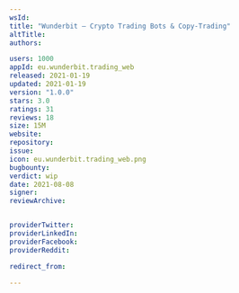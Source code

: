 ```yaml
---
wsId: 
title: "Wunderbit — Crypto Trading Bots & Copy-Trading"
altTitle: 
authors:

users: 1000
appId: eu.wunderbit.trading_web
released: 2021-01-19
updated: 2021-01-19
version: "1.0.0"
stars: 3.0
ratings: 31
reviews: 18
size: 15M
website: 
repository: 
issue: 
icon: eu.wunderbit.trading_web.png
bugbounty: 
verdict: wip
date: 2021-08-08
signer: 
reviewArchive:


providerTwitter: 
providerLinkedIn: 
providerFacebook: 
providerReddit: 

redirect_from:

---
```




